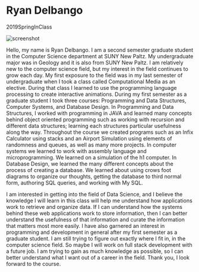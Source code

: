 # Ryan Delbango
 2019SpringInClass

![screenshot](https://user-images.githubusercontent.com/47122798/52387135-0bccc000-2a57-11e9-9227-75f906b83a90.jpg)

 Hello, my name is Ryan Delbango. I am a second semester graduate student in the Computer Science department at SUNY New Paltz. My undergraduate major was in Geology and it is also from SUNY New Paltz. I am relatively new to the computer science field, but my interest in the field continues to grow each day. My first exposure to the field was in my last semester of undergraduate when I took a class called Computational Media as an elective. During that class I learned to use the programming language processing to create interactive animations. During my first semester as a graduate student I took three courses: Programming and Data Structures, Computer Systems, and Database Design. In Programming and Data Structures, I worked with programming in JAVA and learned many concepts behind object oriented programming such as working with recursion and different data structures; learning each structures particular usefulness along the way. Throughout the course we created programs such as an Infix Calculator using stacks and an Airport Simulation using elements of randomness and queues, as well as many more projects. In computer systems we learned to work with assembly language and microprogramming. We learned on a simulation of the h1 computer. In Database Design, we learned the many different concepts about the process of creating a database. We learned about using crows foot diagrams to organize our thoughts, getting the database to third normal form, authoring SQL queries, and working  with My SQL. 

 I am interested in getting into the field of Data Science, and I believe the knowledge I will learn in this class will help me understand how applications work to retrieve and organize data. If I can understand how the systems behind these web applications work to store information, then I can better understand the usefulness of that information and curate the information that matters most more easily. I have also garnered an interest in programming and development in general after my first semester as a graduate student. I am still trying to figure out exactly where I fit in, in the computer science field. So maybe I will work on full stack development with a future job. I am trying to gain as much knowledge as possible, so I can better understand what I want out of a career in the field. Thank you, I look forward to the course.  